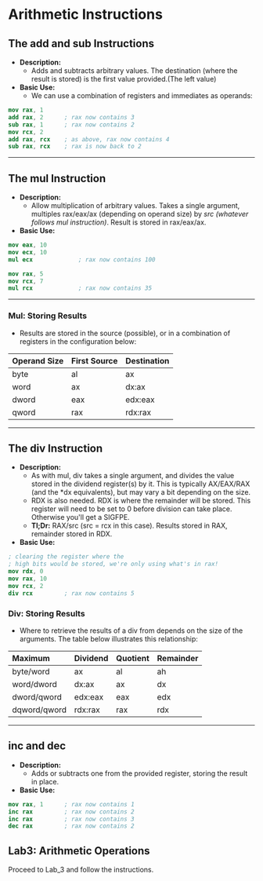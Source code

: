 # Arithmetic Instructions

## The add and sub Instructions

* **Description:**
    * Adds and subtracts arbitrary values. The destination (where the result is stored) is the first value provided.(The left value)
* **Basic Use:**
    * We can use a combination of registers and immediates as operands: 

```nasm
mov rax, 1
add rax, 2      ; rax now contains 3
sub rax, 1      ; rax now contains 2
mov rcx, 2
add rax, rcx    ; as above, rax now contains 4
sub rax, rcx    ; rax is now back to 2
```

---

## The mul Instruction

* **Description:**
    * Allow multiplication of arbitrary values. Takes a single argument, multiples rax/eax/ax (depending on operand size) by *src (whatever follows mul instruction)*. Result is stored in rax/eax/ax. 
* **Basic Use:**

```nasm
mov eax, 10
mov ecx, 10
mul ecx             ; rax now contains 100

mov rax, 5
mov rcx, 7
mul rcx             ; rax now contains 35
```

---

### Mul: Storing Results
* Results are stored in the source (possible), or in a combination of registers in the configuration below:

| **Operand Size** | **First Source** | **Destination** |
| :--- | :--- | :--- |
| byte | al | ax |
| word | ax | dx:ax | 
| dword | eax | edx:eax |
| qword | rax | rdx:rax |

---

## The div Instruction

* **Description:**
    * As with mul, div takes a single argument, and divides the value stored in the dividend register(s) by it. This is typically AX/EAX/RAX (and the *dx equivalents), but may vary a bit depending on the size.
    * RDX is also needed. RDX is where the remainder will be stored. This register will need to be set to 0 before division can take place. Otherwise you'll get a SIGFPE. 
    * **Tl;Dr:** RAX/src (src = rcx in this case). Results stored in RAX, remainder stored in RDX. 
* **Basic Use:**

```nasm
; clearing the register where the
; high bits would be stored, we're only using what's in rax!
mov rdx, 0
mov rax, 10
mov rcx, 2
div rcx         ; rax now contains 5
```

### Div: Storing Results
* Where to retrieve the results of a div from depends on the size of the arguments. The table below illustrates this relationship:

| **Maximum** | **Dividend** | **Quotient** | **Remainder** |
 :--- | :--- | :--- | :--- |
| byte/word | ax | al | ah |
| word/dword | dx:ax | ax | dx |
| dword/qword | edx:eax | eax | edx |
| dqword/qword | rdx:rax | rax | rdx |

---

## inc and dec

* **Description:**
    * Adds or subtracts one from the provided register, storing the result in place.
* **Basic Use:**

```nasm
mov rax, 1      ; rax now contains 1
inc rax         ; rax now contains 2
inc rax         ; rax now contains 3
dec rax         ; rax now contains 2
```

## Lab3: Arithmetic Operations
Proceed to Lab_3 and follow the instructions.
